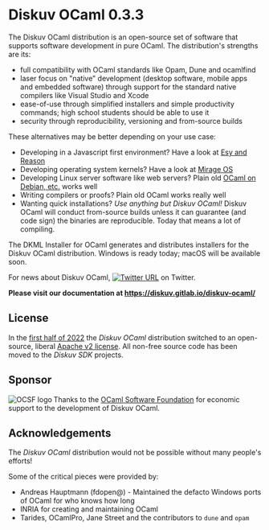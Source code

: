 # Diskuv OCaml 0.3.3

The Diskuv OCaml distribution is an open-source set of software
that supports software development in pure OCaml. The distribution's
strengths are its:
* full compatibility with OCaml standards like Opam, Dune and ocamlfind
* laser focus on "native" development (desktop software, mobile apps and embedded software) through support for the standard native compilers like Visual Studio
  and Xcode
* ease-of-use through simplified installers and simple productivity commands; high school students should be able to use it
* security through reproducibility, versioning and from-source builds

These alternatives may be better depending on your use case:
* Developing in a Javascript first environment? Have a look at [Esy and Reason](https://esy.sh/)
* Developing operating system kernels? Have a look at [Mirage OS](https://mirage.io/)
* Developing Linux server software like web servers? Plain old [OCaml on Debian, etc.](https://ocaml.org/docs/up-and-running) works well
* Writing compilers or proofs? Plain old OCaml works really well
* Wanting quick installations? *Use anything but Diskuv OCaml!* Diskuv OCaml will conduct
  from-source builds unless it can guarantee (and code sign) the binaries are
  reproducible. Today that means a lot of compiling.

The DKML Installer for OCaml generates and distributes installers for 
the Diskuv OCaml distribution. Windows is ready today; macOS will be available soon.

For news about Diskuv OCaml, 
[![Twitter URL](https://img.shields.io/twitter/url/https/twitter.com/diskuv.svg?style=social&label=Follow%20%40diskuv)](https://twitter.com/diskuv) on Twitter.

**Please visit our documentation at https://diskuv.gitlab.io/diskuv-ocaml/**

## License

In the [first half of 2022](contributors/doc/Planning/2022-01-A-OpenSourceDiskuvOCaml.rst)
the *Diskuv OCaml* distribution switched to an open-source, liberal
[Apache v2 license](./LICENSE.txt). All non-free source code has been moved to
the *Diskuv SDK* projects.

## Sponsor

<a href="https://ocaml-sf.org">
<img align="left" alt="OCSF logo" src="https://ocaml-sf.org/assets/ocsf_logo.svg"/>
</a>
Thanks to the <a href="https://ocaml-sf.org">OCaml Software Foundation</a>
for economic support to the development of Diskuv OCaml.
<p/>

## Acknowledgements

The *Diskuv OCaml* distribution would not be possible without many people's efforts!

Some of the critical pieces were provided by:

* Andreas Hauptmann (fdopen@) - Maintained the defacto Windows ports of OCaml for who knows how long
* INRIA for creating and maintaining OCaml
* Tarides, OCamlPro, Jane Street and the contributors to `dune` and `opam`
